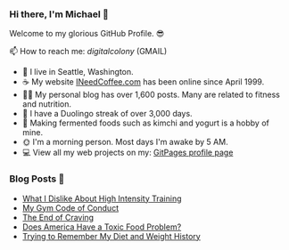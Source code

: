 ### Hi there, I'm Michael 👋

Welcome to my glorious GitHub Profile. 😎

📫 How to reach me: _digitalcolony_ (GMAIL)

- 🌳 I live in Seattle, Washington.
- ☕ My website [INeedCoffee.com](https://ineedcoffee.com) has been online since April 1999.
- 💪🏼 My personal blog has over 1,600 posts. Many are related to fitness and nutrition.
- 🍎 I have a Duolingo streak of over 3,000 days.
- 🥕 Making fermented foods such as kimchi and yogurt is a hobby of mine.
- 🌞 I'm a morning person. Most days I'm awake by 5 AM.
- 💻 View all my web projects on my: [GitPages profile page](https://digitalcolony.github.io/)

### Blog Posts 📝

<!-- BLOG-POST-LIST:START -->
- [What I Dislike About High Intensity Training](https://criticalmas.org/2024/11/what-i-dislike-about-high-intensity-training/)
- [My Gym Code of Conduct](https://criticalmas.org/2024/11/my-gym-code-of-conduct/)
- [The End of Craving](https://criticalmas.org/2024/10/the-end-of-craving/)
- [Does America Have a Toxic Food Problem?](https://criticalmas.org/2024/10/does-america-have-a-toxic-food-problem/)
- [Trying to Remember My Diet and Weight History](https://criticalmas.org/2024/09/trying-to-remember-my-diet-and-weight-history/)
<!-- BLOG-POST-LIST:END -->
